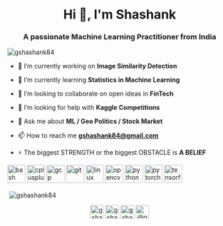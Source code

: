 <h1 align="center">Hi 👋, I'm Shashank</h1>
<h3 align="center">A passionate Machine Learning Practitioner from India</h3>

<p align="left"> <img src="https://komarev.com/ghpvc/?username=gshashank84" alt="gshashank84" /> </p>

- 🔭 I’m currently working on **Image Similarity Detection**

- 🌱 I’m currently learning **Statistics in Machine Learning**

- 👯 I’m looking to collaborate on open ideas in **FinTech**

- 🤝 I’m looking for help with **Kaggle Competitions**

- 💬 Ask me about **ML / Geo Politics / Stock Market**

- 📫 How to reach me **gshashank84@gmail.com**

- ⚡ The biggest STRENGTH or the biggest OBSTACLE is **A BELIEF**

<p align="left"><img src="https://www.vectorlogo.zone/logos/gnu_bash/gnu_bash-icon.svg" alt="bash" width="40" height="40"/> <img src="https://devicons.github.io/devicon/devicon.git/icons/cplusplus/cplusplus-original.svg" alt="cplusplus" width="40" height="40"/> <img src="https://www.vectorlogo.zone/logos/google_cloud/google_cloud-icon.svg" alt="gcp" width="40" height="40"/> <img src="https://www.vectorlogo.zone/logos/git-scm/git-scm-icon.svg" alt="git" width="40" height="40"/> <img src="https://devicons.github.io/devicon/devicon.git/icons/linux/linux-original.svg" alt="linux" width="40" height="40"/> <img src="https://www.vectorlogo.zone/logos/opencv/opencv-icon.svg" alt="opencv" width="40" height="40"/> <img src="https://devicons.github.io/devicon/devicon.git/icons/python/python-original.svg" alt="python" width="40" height="40"/> <img src="https://www.vectorlogo.zone/logos/pytorch/pytorch-icon.svg" alt="pytorch" width="40" height="40"/> <img src="https://www.vectorlogo.zone/logos/tensorflow/tensorflow-icon.svg" alt="tensorflow" width="40" height="40"/></p><p>&nbsp;<img align="center" src="https://github-readme-stats.vercel.app/api?username=gshashank84&show_icons=true" alt="gshashank84" /></p>

<p align="center">
<a href="https://twitter.com/gshashank84" target="blank"><img align="center" src="https://cdn.jsdelivr.net/npm/simple-icons@3.0.1/icons/twitter.svg" alt="gshashank84" height="30" width="30" /></a>
<a href="https://linkedin.com/in/gshashank84" target="blank"><img align="center" src="https://cdn.jsdelivr.net/npm/simple-icons@3.0.1/icons/linkedin.svg" alt="gshashank84" height="30" width="30" /></a>
<a href="https://kaggle.com/gshashank84" target="blank"><img align="center" src="https://cdn.jsdelivr.net/npm/simple-icons@3.0.1/icons/kaggle.svg" alt="gshashank84" height="30" width="30" /></a>
<a href="https://medium.com/@gshashank84" target="blank"><img align="center" src="https://cdn.jsdelivr.net/npm/simple-icons@3.0.1/icons/medium.svg" alt="@gshashank84" height="30" width="30" /></a>
</p>
